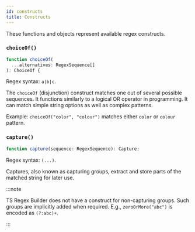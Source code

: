 ```yaml
---
id: constructs
title: Constructs
---
```


These functions and objects represent available regex constructs.

### `choiceOf()`

```ts
function choiceOf(
  ...alternatives: RegexSequence[]
): ChoiceOf {
```

Regex syntax: `a|b|c`.

The `choiceOf` (disjunction) construct matches one out of several possible sequences. It functions similarly to a logical OR operator in programming. It can match simple string options as well as complex patterns.

Example: `choiceOf("color", "colour")` matches either `color` or `colour` pattern.

### `capture()`

```ts
function capture(sequence: RegexSequence): Capture;
```

Regex syntax: `(...)`.

Captures, also known as capturing groups, extract and store parts of the matched string for later use.

:::note

TS Regex Builder does not have a construct for non-capturing groups. Such groups are implicitly added when required. E.g., `zeroOrMore("abc")` is encoded as `(?:abc)+`.

:::

